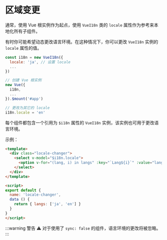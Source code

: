 # 区域变更

通常，使用 Vue 根实例作为起点，使用 `VueI18n` 类的 `locale` 属性作为参考来本地化所有子组件。

有时你可能希望动态更改语言环境。在这种情况下，你可以更改 `VueI18n` 实例的 `locale` 属性的值。

```js
const i18n = new VueI18n({
  locale: 'ja', // 设置 locale
  ...
})

// 创建 Vue 根实例
new Vue({
  i18n,
  ...
}).$mount('#app')

// 更改为其它的 locale
i18n.locale = 'en'
```

每个组件都包含一个引用为 `$i18n` 属性的 `VueI18n` 实例，该实例也可用于更改语言环境。

示例：

```html
<template>
  <div class="locale-changer">
    <select v-model="$i18n.locale">
      <option v-for="(lang, i) in langs" :key="`Lang${i}`" :value="lang">{{ lang }}</option>
    </select>
  </div>
</template>

<script>
export default {
  name: 'locale-changer',
  data () {
    return { langs: ['ja', 'en'] }
  }
}
</script>
```

:::warning 警告
:warning: 对于使用了 `sync: false` 的组件，语言环境的更改将被忽略。
:::
